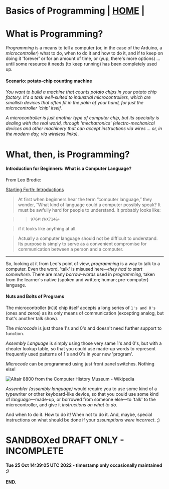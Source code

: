 # Basics of Programming | [HOME](README.md) |
# What is Programming?

*Programming* is a means to tell a computer (or, in the case of
the Arduino, a *microcontroller*) what to do, when to do it and how
to do it, and if to keep on doing it 'forever' or for an amount of
time, or (yup, there's more options) &hellip; until some resource
it needs (to keep running) has been completely used up.

#### Scenario: potato-chip counting machine

*You want to build a machine that counts potato chips in your potato
chip factory.  It's a task well-suited to industrial microcontrollers,
which are smallish devices that often fit in the palm of your hand,
for just the microcontroller 'chip' itself.*

*A microcontroller is just another type of computer chip, but its
specialty is dealing with the real world, through 'mechatronics'
(electro-mechanical devices and other machinery that can accept
instructions via wires &hellip; or, in the modern day, via
wireless links).*


# What, then, is Programming?
#### Introduction for Beginners: What is a Computer Language?

From Leo Brodie:

[Starting Forth: Introductions](https://www.forth.com/starting-forth/0-starting-forth/)

> At first when beginners hear the term “computer language,” they wonder, “What kind of language could a computer possibly speak? It must be awfully hard for people to understand. It probably looks like:

> > `976#!@NX714&+`

> if it looks like anything at all.

> Actually a computer language should not be difficult to understand. Its purpose is simply to serve as a convenient compromise for communication between a person and a computer.

 - - -

So, looking at it from Leo's point of view, *programming* is a way to talk to a computer.  Even the word, 'talk' is misused here&mdash;*they had to start somewhere*.  There are many *borrow-words* used in *programming*, taken from the learner's native (spoken and written; human; pre-computer) language.

#### Nuts and Bolts of Programs

The microcontroller (`MCU`) chip itself accepts a long series of `1's and 0's` (ones and zeros) as its only means of communication (excepting analog, but that's another talk show).

The *microcode* is just those 1's and 0's and doesn't need further support to function.

*Assembly Language* is simply using those very same 1's and 0's, but with a cheater lookup table, so that you could use made-up words to represent frequently used patterns of 1's and 0's in your new 'program'.

*Microcode* can be programmed using just front panel switches.  Nothing else!

![Altair 8800 from the Computer History Museum - Wikipedia](https://upload.wikimedia.org/wikipedia/commons/thumb/0/03/Altair_8800_at_the_Computer_History_Museum%2C_cropped.jpg/1024px-Altair_8800_at_the_Computer_History_Museum%2C_cropped.jpg)

*Assembler* *(assembly language)* would require you to use some kind of a typewriter or other keyboard-like device, so that you could use some kind of *language*&mdash;made-up, or borrowed from someone else&mdash;to 'talk' to the microcontroller, and give it *instructions on what to do*.

And when to do it.  How to do it!  When not to do it.  And, maybe, special instructions on what should be done if your *assumptions were incorrect*. ;)


# SANDBOXed DRAFT ONLY - INCOMPLETE
#### Tue 25 Oct 14:39:05 UTC 2022 - timestamp only occasionally maintained ;)

#### END.
